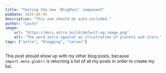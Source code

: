 ```yaml
---
title: "Testing the new 'BlogPost' component"
pubDate: 2025-04-05
description: "This one should be auto-included."
author: "Lauta"
image:
    url: "https://docs.astro.build/default-og-image.png"
    alt: "The word astro against an illustration of planets and stars."
tags: ["astro", "blogging", "series"]
---
```


This post should show up with my other blog posts, because `import.meta.glob()` is returning a list of all my posts in order to create my list.
